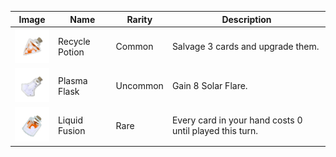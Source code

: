 | Image | Name | Rarity | Description |
| ----- | ---- | ------ | ----------- |
| ![](potions/RecyclePotion.png) | Recycle Potion | Common | Salvage 3 cards and upgrade them. |
| ![](potions/PlasmaFlask.png) | Plasma Flask | Uncommon | Gain 8 Solar Flare. |
| ![](potions/LiquidFusion.png) | Liquid Fusion | Rare | Every card in your hand costs 0 until played this turn. |


